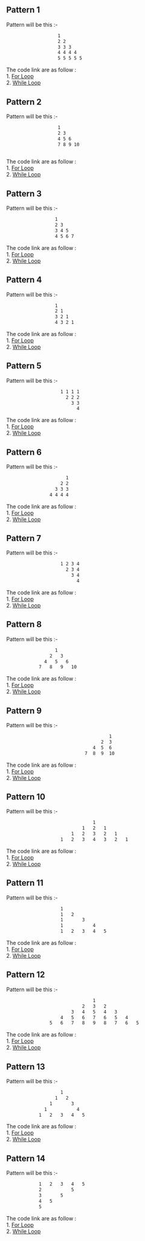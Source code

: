 ## Pattern 1
Pattern will be this :-   <br>
```bash
                   1
                   2 2
                   3 3 3
                   4 4 4 4
                   5 5 5 5 5
```
The code link are as follow :<br>
    1. [For Loop](https://github.com/INVINCIBLE06/Patterns/blob/main/Triangle%20Pattern/Number%20Pattern/Pattern%201/for.cpp)<br>
    2. [While Loop](https://github.com/INVINCIBLE06/Patterns/blob/main/Triangle%20Pattern/Number%20Pattern/Pattern%201/while.cpp)<br>
    
## Pattern 2
Pattern will be this :-   <br>
```bash
                   1
                   2 3
                   4 5 6
                   7 8 9 10
                   
```
The code link are as follow :<br>
    1. [For Loop](https://github.com/INVINCIBLE06/Patterns/blob/main/Triangle%20Pattern/Number%20Pattern/Pattern%202/for.cpp)<br>
    2. [While Loop](https://github.com/INVINCIBLE06/Patterns/blob/main/Triangle%20Pattern/Number%20Pattern/Pattern%202/while.cpp)<br>
    
## Pattern 3
Pattern will be this :-   <br>
```bash
                  1
                  2 3
                  3 4 5
                  4 5 6 7                  
```
The code link are as follow :<br>
    1. [For Loop](https://github.com/INVINCIBLE06/Patterns/blob/main/Triangle%20Pattern/Number%20Pattern/Pattern%203/for.cpp)<br>
    2. [While Loop](https://github.com/INVINCIBLE06/Patterns/blob/main/Triangle%20Pattern/Number%20Pattern/Pattern%203/while.cpp)<br>
   
## Pattern 4
Pattern will be this :-   <br>
```bash
                  1
                  2 1
                  3 2 1
                  4 3 2 1                  
```
The code link are as follow :<br>
    1. [For Loop](https://github.com/INVINCIBLE06/Patterns/blob/main/Triangle%20Pattern/Number%20Pattern/Pattern%204/for.cpp)<br>
    2. [While Loop](https://github.com/INVINCIBLE06/Patterns/blob/main/Triangle%20Pattern/Number%20Pattern/Pattern%204/while.cpp)<br>
    
## Pattern 5

Pattern will be this :-   <br>
```bash
                    1 1 1 1
                      2 2 2
                        3 3
                          4
```
The code link are as follow :<br>
    1. [For Loop](https://github.com/INVINCIBLE06/Patterns/blob/main/Triangle%20Pattern/Number%20Pattern/Pattern%205/for.cpp)<br>
    2. [While Loop](https://github.com/INVINCIBLE06/Patterns/blob/main/Triangle%20Pattern/Number%20Pattern/Pattern%205/while.cpp)<br>

## Pattern 6

Pattern will be this :-   <br>
```bash
                      1
                    2 2
                  3 3 3
                4 4 4 4
```
The code link are as follow :<br>
    1. [For Loop](https://github.com/INVINCIBLE06/Patterns/blob/main/Triangle%20Pattern/Number%20Pattern/Pattern%206/for.cpp)<br>
    2. [While Loop](https://github.com/INVINCIBLE06/Patterns/blob/main/Triangle%20Pattern/Number%20Pattern/Pattern%206/while.cpp)<br>

## Pattern 7

Pattern will be this :-   <br>
```bash
                    1 2 3 4
                      2 3 4
                        3 4
                          4
```
The code link are as follow :<br>
    1. [For Loop](https://github.com/INVINCIBLE06/Patterns/blob/main/Triangle%20Pattern/Number%20Pattern/Pattern%207/for.cpp)<br>
    2. [While Loop](https://github.com/INVINCIBLE06/Patterns/blob/main/Triangle%20Pattern/Number%20Pattern/Pattern%207/while.cpp)<br>

## Pattern 8

Pattern will be this :-   <br>
```bash
                  1
                2   3
              4   5   6
            7   8   9   10
```
The code link are as follow :<br>
    1. [For Loop](https://github.com/INVINCIBLE06/Patterns/blob/main/Triangle%20Pattern/Number%20Pattern/Pattern%208/for.cpp)<br>
    2. [While Loop](https://github.com/INVINCIBLE06/Patterns/blob/main/Triangle%20Pattern/Number%20Pattern/Pattern%208/while.cpp)<br>

## Pattern 9

Pattern will be this :-   <br>
```bash
                                      1
                                   2  3
                                4  5  6
                             7  8  9  10
```
The code link are as follow :<br>
    1. [For Loop](https://github.com/INVINCIBLE06/Patterns/blob/main/Triangle%20Pattern/Number%20Pattern/Pattern%209/for.cpp)<br>
    2. [While Loop](https://github.com/INVINCIBLE06/Patterns/blob/main/Triangle%20Pattern/Number%20Pattern/Pattern%209/while.cpp)<br>

## Pattern 10

Pattern will be this :-   <br>
```bash
                                1
                            1   2   1
                        1   2   3   2   1
                    1   2   3   4   3   2   1
```
The code link are as follow :<br>
    1. [For Loop](https://github.com/INVINCIBLE06/Patterns/blob/main/Triangle%20Pattern/Number%20Pattern/Pattern%2010/for.cpp)<br>
    2. [While Loop](https://github.com/INVINCIBLE06/Patterns/blob/main/Triangle%20Pattern/Number%20Pattern/Pattern%2010/while.cpp)<br>

## Pattern 11

Pattern will be this :-   <br>
```bash
                    1
                    1   2
                    1       3
                    1           4
                    1   2   3   4   5
```
The code link are as follow :<br>
    1. [For Loop](https://github.com/INVINCIBLE06/Patterns/blob/main/Triangle%20Pattern/Number%20Pattern/Pattern%2011/for.cpp)<br>
    2. [While Loop](https://github.com/INVINCIBLE06/Patterns/blob/main/Triangle%20Pattern/Number%20Pattern/Pattern%2011/while.cpp)<br>

## Pattern 12

Pattern will be this :-   <br>
```bash
                                1
                            2   3   2
                        3   4   5   4   3
                    4   5   6   7   6   5   4
                5   6   7   8   9   8   7   6   5
```
The code link are as follow :<br>
    1. [For Loop](https://github.com/INVINCIBLE06/Patterns/blob/main/Triangle%20Pattern/Number%20Pattern/Pattern%2012/for.cpp)<br>
    2. [While Loop](https://github.com/INVINCIBLE06/Patterns/blob/main/Triangle%20Pattern/Number%20Pattern/Pattern%2012/while.cpp)<br>

## Pattern 13

Pattern will be this :-   <br>
```bash
                    1
                  1   2
                1       3
              1           4  
            1   2   3   4   5
```
The code link are as follow :<br>
    1. [For Loop](https://github.com/INVINCIBLE06/Patterns/blob/main/Triangle%20Pattern/Number%20Pattern/Pattern%2013/for.cpp)<br>
    2. [While Loop](https://github.com/INVINCIBLE06/Patterns/blob/main/Triangle%20Pattern/Number%20Pattern/Pattern%2013/while.cpp)<br>

## Pattern 14

Pattern will be this :-   <br>
```bash
            1   2   3   4   5
            2           5
            3       5
            4   5
            5  
```
The code link are as follow :<br>
    1. [For Loop](https://github.com/INVINCIBLE06/Patterns/blob/main/Triangle%20Pattern/Number%20Pattern/Pattern%2014/for.cpp)<br>
    2. [While Loop](https://github.com/INVINCIBLE06/Patterns/blob/main/Triangle%20Pattern/Number%20Pattern/Pattern%2014/while.cpp)<br>
